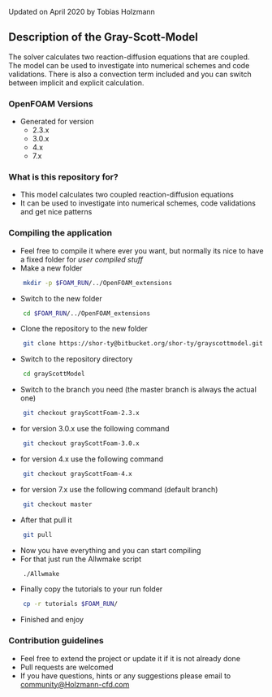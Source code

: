 Updated on April 2020 by Tobias Holzmann

## Description of the Gray-Scott-Model

The solver calculates two reaction-diffusion equations that are coupled. The model can be used to investigate into numerical schemes and code validations. There is also a convection term included and you can switch between implicit and explicit calculation.

### OpenFOAM Versions ###
* Generated for version
  * 2.3.x
  * 3.0.x
  * 4.x
  * 7.x

### What is this repository for? ###
* This model calculates two coupled reaction-diffusion equations
* It can be used to investigate into numerical schemes, code validations and get nice patterns


### Compiling the application ###
* Feel free to compile it where ever you want, but normally its nice to have a fixed folder for _user compiled stuff_
* Make a new folder
```bash
    mkdir -p $FOAM_RUN/../OpenFOAM_extensions
```
* Switch to the new folder
```bash
    cd $FOAM_RUN/../OpenFOAM_extensions
```
* Clone the repository to the new folder
```bash
    git clone https://shor-ty@bitbucket.org/shor-ty/grayscottmodel.git grayScottModel
```
* Switch to the repository directory
```bash
    cd grayScottModel
```
* Switch to the branch you need (the master branch is always the actual one)
```bash
    git checkout grayScottFoam-2.3.x
```
* for version 3.0.x use the following command
```bash
    git checkout grayScottFoam-3.0.x
```
* for version 4.x use the following command
```bash
    git checkout grayScottFoam-4.x
```
* for version 7.x use the following command (default branch)
```bash
    git checkout master
```
* After that pull it
```bash
    git pull
```
* Now you have everything and you can start compiling
* For that just run the Allwmake script
```bash
    ./Allwmake
```
* Finally copy the tutorials to your run folder
```bash
    cp -r tutorials $FOAM_RUN/
```
* Finished and enjoy

### Contribution guidelines ###
* Feel free to extend the project or update it if it is not already done
* Pull requests are welcomed
* If you have questions, hints or any suggestions please email to community@Holzmann-cfd.com


